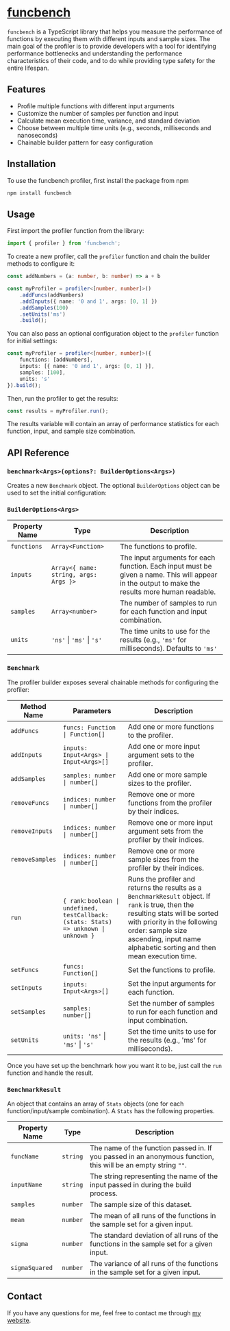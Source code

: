 # [funcbench](https://www.npmjs.com/package/funcbench)
`funcbench` is a TypeScript library that helps you measure the performance of functions by executing them with different inputs and sample sizes. The main goal of the profiler is to provide developers with a tool for identifying performance bottlenecks and understanding the performance characteristics of their code, and to do while providing type safety for the entire lifespan.

## **Features**
- Profile multiple functions with different input arguments
- Customize the number of samples per function and input
- Calculate mean execution time, variance, and standard deviation
- Choose between multiple time units (e.g., seconds, milliseconds and nanoseconds)
- Chainable builder pattern for easy configuration

## **Installation**
To use the funcbench profiler, first install the package from npm

```bash
npm install funcbench
```
## **Usage**

First import the profiler function from the library:

```typescript
import { profiler } from 'funcbench';
```
To create a new profiler, call the `profiler` function and chain the builder methods to configure it:

```typescript
const addNumbers = (a: number, b: number) => a + b

const myProfiler = profiler<[number, number]>()
    .addFuncs(addNumbers)
    .addInputs({ name: '0 and 1', args: [0, 1] })
    .addSamples(100)
    .setUnits('ms')
    .build();
```
You can also pass an optional configuration object to the `profiler` function for initial settings:

```typescript
const myProfiler = profiler<[number, number]>({
    functions: [addNumbers],
    inputs: [{ name: '0 and 1', args: [0, 1] }],
    samples: [100],
    units: 's'
}).build();
```
Then, run the profiler to get the results:

```javascript
const results = myProfiler.run();
```
The results variable will contain an array of performance statistics for each function, input, and sample size combination. 

## **API Reference** 

### `benchmark<Args>(options?: BuilderOptions<Args>)`

Creates a new `Benchmark` object. The optional `BuilderOptions` object can be used to set the initial configuration:

### `BuilderOptions<Args>`

| Property Name | Type                  | Description                                                               |
|---------------|-----------------------|---------------------------------------------------------------------------|
| `functions`     | `Array<Function>`       | The functions to profile.                                                 |
| `inputs`        | `Array<{ name: string, args: Args }>`    | The input arguments for each function. Each input must be given a name. This will appear in the output to make the results more human readable.                                    |
| `samples`       | `Array<number>`         | The number of samples to run for each function and input combination.     |
| `units`         | `'ns'` \| `'ms'` \| `'s'`                 | The time units to use for the results (e.g., `'ms'` for milliseconds). Defaults to `'ms'`      |

### `Benchmark`

The profiler builder exposes several chainable methods for configuring the profiler:

| Method Name       | Parameters                                | Description                                                                               |
|-------------------|-------------------------------------------|-------------------------------------------------------------------------------------------|
| `addFuncs`          | `funcs: Function \| Function[]`             | Add one or more functions to the profiler.                                               |
| `addInputs`         | `inputs: Input<Args> \| Input<Args>[]`      | Add one or more input argument sets to the profiler.                                     |
| `addSamples`        | `samples: number \| number[]`               | Add one or more sample sizes to the profiler.                                            |
| `removeFuncs`       | `indices: number \| number[]`               | Remove one or more functions from the profiler by their indices.                         |
| `removeInputs`      | `indices: number \| number[]`               | Remove one or more input argument sets from the profiler by their indices.               |
| `removeSamples`     | `indices: number \| number[]`               | Remove one or more sample sizes from the profiler by their indices.                      |
| `run`         | `{ rank`: `boolean \| undefined, testCallback: (stats: Stats) => unknown \| unknown }`       | Runs the profiler and returns the results as a `BenchmarkResult` object. If `rank` is true, then the resulting stats will be sorted with priority in the following order: sample size ascending, input name alphabetic sorting and then mean execution time. |
| `setFuncs`          | `funcs: Function[]`                         | Set the functions to profile.                                                            |
| `setInputs`         | `inputs: Input<Args>[]`                     | Set the input arguments for each function.                                               |
| `setSamples`       | `samples: number[]`                         | Set the number of samples to run for each function and input combination.                |
| `setUnits`          | `units: 'ns'` \| `'ms'` \| `'s'`                              | Set the time units to use for the results (e.g., 'ms' for milliseconds).                |

Once you have set up the benchmark how you want it to be, just call the `run` function and handle the result.

### `BenchmarkResult`

An object that contains an array of `Stats` objects (one for each function/input/sample combination). A `Stats` has the following properties.

| Property Name | Type                  | Description                                                               |
|---------------|-----------------------|---------------------------------------------------------------------------|
| `funcName`        | `string`    | The name of the function passed in. If you passed in an anonymous function, this will be an empty string `""`.
| `inputName`       | `string`         | The string representing the name of the input passed in during the build process.
| `samples`         | `number` | The sample size of this dataset.
| `mean`         | `number` | The mean of all runs of the functions in the sample set for a given input.
| `sigma`         | `number` | The standard deviation of all runs of the functions in the sample set for a given input.
| `sigmaSquared`         | `number` | The variance of all runs of the functions in the sample set for a given input.

## **Contact**

If you have any questions for me, feel free to contact me through [my website](https://www.davidjonesdev.com/contact).
